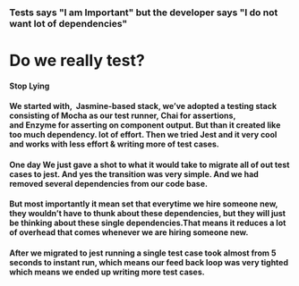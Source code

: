  ### Tests says "I am Important" but the developer says "I do not want lot of dependencies"
 
 
# Do we really test? 
  #### Stop Lying
 
#### We started with,  Jasmine-based stack, we’ve adopted a testing stack consisting of Mocha as our test runner, Chai for assertions, and Enzyme for asserting on component output. But than it created like too much dependency. lot of effort. Then we tried Jest and it very cool and works with less effort & writing more of test cases.

#### One day We just gave a shot to what it would take to migrate all of out test cases to jest. And yes the transition was very simple. And we had removed several dependencies from our code base.

#### But most importantly it mean set that everytime we hire someone new, they wouldn’t have to thunk about these dependencies, but they will just be thinking about these single dependencies.That means it reduces a lot of overhead that comes whenever we are hiring someone new.

#### After we migrated to jest running a single test case took almost from 5 seconds to instant run, which means our feed back loop was very tighted which means we ended up writing more test cases.


